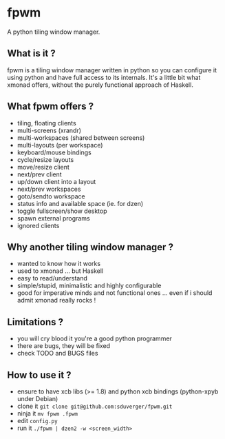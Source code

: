 fpwm
====

A python tiling window manager.

What is it ?
------------

fpwm is a tiling window manager written in python so you can configure it using python and have full access to its internals. It's a little bit what xmonad offers, without the purely functional approach of Haskell.

What fpwm offers ?
------------------

* tiling, floating clients
* multi-screens (xrandr)
* multi-workspaces (shared between screens)
* multi-layouts (per workspace)
* keyboard/mouse bindings
* cycle/resize layouts
* move/resize client
* next/prev client
* up/down client into a layout
* next/prev workspaces
* goto/sendto workspace
* status info and available space (ie. for dzen)
* toggle fullscreen/show desktop
* spawn external programs
* ignored clients

Why another tiling window manager ?
-----------------------------------

* wanted to know how it works
* used to xmonad ... but Haskell
* easy to read/understand
* simple/stupid, minimalistic and highly configurable
* good for imperative minds and not functional ones ... even if i should admit xmonad really rocks !

Limitations ?
-------------

* you will cry blood it you're a good python programmer
* there are bugs, they will be fixed
* check TODO and BUGS files

How to use it ?
---------------

* ensure to have xcb libs (>= 1.8) and python xcb bindings (python-xpyb under Debian)
* clone it `git clone git@github.com:sduverger/fpwm.git`
* ninja it `mv fpwm .fpwm`
* edit `config.py`
* run it `./fpwm | dzen2 -w <screen_width>`
